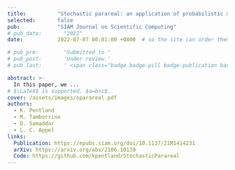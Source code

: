 ```yaml
---
title:          "Stochastic parareal: an application of probabilistic methods to time-parallelisation"
selected:       false
pub:            "SIAM Journal on Scientific Computing"
# pub_date:       "2022"
date:           2022-07-07 00:01:00 +0800  # so the site can order them correctly

# pub_pre:        "Submitted to "
# pub_post:       'Under review.'
# pub_last:       ' <span class="badge badge-pill badge-publication badge-success">Spotlight</span>'

abstract: >-
  In this paper, we ...
# $\LaTeX$ is supported. $a=b+c$.
cover: /assets/images/sparareal.pdf
authors:
  - K. Pentland
  - M. Tamborrino
  - D. Samaddar
  - L. C. Appel
links:
  Publication: https://epubs.siam.org/doi/10.1137/21M1414231
  arXiv: https://arxiv.org/abs/2106.10139
  Code: https://github.com/kpentland/StochasticParareal
---
```



